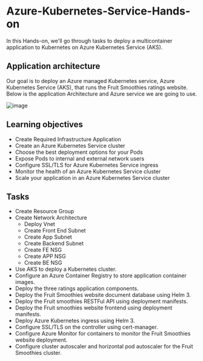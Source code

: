 # Azure-Kubernetes-Service-Hands-on

In this Hands-on, we'll go through tasks to deploy a multicontainer application to Kubernetes on Azure Kubernetes Service (AKS).

## Application architecture

Our goal is to deploy an Azure managed Kubernetes service, Azure Kubernetes Service (AKS), that runs the Fruit Smoothies ratings website. Below is the application Architecture and Azure service we are going to use. 

![image](https://docs.microsoft.com/en-us/learn/modules/aks-workshop/media/02-arch.svg)

## Learning objectives

- Create Required Infrastructure Application
- Create an Azure Kubernetes Service cluster
- Choose the best deployment options for your Pods
- Expose Pods to internal and external network users
- Configure SSL/TLS for Azure Kubernetes Service ingress
- Monitor the health of an Azure Kubernetes Service cluster
- Scale your application in an Azure Kubernetes Service cluster

## Tasks

- Create Resource Group 
- Create Network Architecture
  - Deploy Vnet
  - Create Front End Subnet
  - Create App Subnet
  - Create Backend Subnet
  - Create FE NSG
  - Create APP NSG
  - Create BE NSG
- Use AKS to deploy a Kubernetes cluster.
- Configure an Azure Container Registry to store application container images.
- Deploy the three ratings application components.
- Deploy the Fruit Smoothies website document database using Helm 3.
- Deploy the Fruit smoothies RESTFul API using deployment manifests.
- Deploy the Fruit smoothies website frontend using deployment manifests.
- Deploy Azure Kubernetes ingress using Helm 3.
- Configure SSL/TLS on the controller using cert-manager.
- Configure Azure Monitor for containers to monitor the Fruit Smoothies website deployment.
- Configure cluster autoscaler and horizontal pod autoscaler for the Fruit Smoothies cluster.

